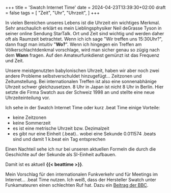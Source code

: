 +++
title = 'Swatch Internet Time'
date = 2024-04-23T13:39:30+02:00
draft = false
tags = [
    "Zeit",
    "Uhr",
    "Uhrzeit",
]
+++

In vielen Bereichen unseres Lebens ist die Uhrzeit ein wichtiges Merkmal. Sehr anschaulich erklärt es mein Lieblingsphysiker Neil deGrasse Tyson in seiner online Sendung StarTalk. Ort und Zeit sind wichtig und werden daher oft als Raumzeit betrachtet. Wenn ich ich sage "Wir treffen uns 15:30Uhr?", dann fragt man intuitiv "**Wo?**". Wenn ich hingegen ein Treffen am Völkerschlachtdenkmal vorschlage, wird man sicher genau so zügig nach dem **Wann** fragen. Auf den Amateurfunkdienst gemünzt ist das Frequenz und Zeit.

Unsere meistgenutzten babylonischen Uhrzeit, haben wir aber noch zwei andere Probleme selbstverschuldet hinzugefügt... Zeitzonen und Zeitumstellung. Bei internationalen Treffen ist also eine sonnenabhänige Uhrzeit schwer gleichzusetzen. 8 Uhr in Japan ist nicht 8 Uhr in Berlin. Hier setzte die Firma Swatch aus der Schweiz 1998 an und stellte eine neue Uhrzeiteinteilung vor.

Ich sehe in der Swatch Internet Time oder kurz .beat Time einige Vorteile:

- keine Zeitzonen
- keine Sommerzeit
- es ist eine metrische Uhrzeit bzw. Dezimalzeit
- es gibt nur eine Einheit (.beat).. wobei eine Sekunde 0.011574 .beats sind und damit 1 k.beat ein Tag entsprechen

Einen Nachteil sehe ich nur bei unseren aktuellen Formeln die durch die Geschichte auf der Sekunde als SI-Einheit aufbauen.

Damit ist es aktuell **{{< beattime >}}**. 

Mein Vorschlag für den internationalen Funkverkehr und für Meetings im Internet... .beat Time nutzen. 
Ich weiß, dass der Hersteller Swatch unter Funkamateuren einen schlechten Ruf hat. Dazu ein [Beitrag der BBC](http://news.bbc.co.uk/2/hi/science/nature/320560.stm). 
